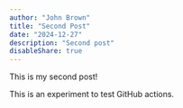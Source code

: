 ```yaml
---
author: "John Brown"
title: "Second Post"
date: "2024-12-27"
description: "Second post"
disableShare: true
---
```


This is my second post!

This is an experiment to test GitHub actions.
